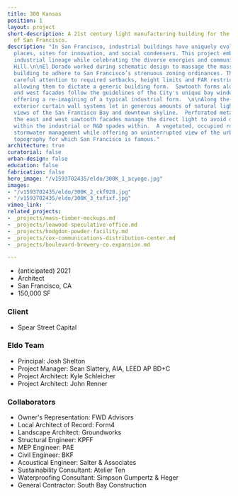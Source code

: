 ```yaml
---
title: 300 Kansas
position: 1
layout: project
short-description: A 21st century light manufacturing building for the emerging economies
  of San Francisco.
description: "In San Francisco, industrial buildings have uniquely evolved as civic
  places, sites for innovation, and social condensers. This project embraces its light
  industrial lineage while celebrating the diverse energies and communities of Potrero
  Hill.\n\nEl Dorado worked during schematic design to massage the massing of the
  building to adhere to San Francisco’s strenuous zoning ordinances. The design pays
  careful attention to required setbacks, height limits and FAR restrictions without
  allowing them to dictate a generic building form.  Sawtooth forms along the east
  and west facades follow the guidelines of the City's unique bay window code, while
  offering a re-imagining of a typical industrial form.  \n\nAlong the north facade,
  exterior curtain wall systems let in generous amounts of natural light and frame
  views of the San Francisco Bay and downtown skyline.  Perforated metal panels on
  the east and west sawtooth facades manage the direct light to avoid disruptive glare
  within the industrial or R&D spades within.  A vegetated, occupied roof top provides
  stormwater management while offering an uninterrupted view of the urban fabric and
  topography for which San Francisco is famous."
architecture: true
curatorial: false
urban-design: false
education: false
fabrication: false
hero_image: "/v1593702435/eldo/300K_1_acyoge.jpg"
images:
- "/v1593702435/eldo/300K_2_ckf928.jpg"
- "/v1593702435/eldo/300K_3_txfixf.jpg"
vimeo_link: ''
related_projects:
- _projects/mass-timber-mockups.md
- _projects/leawood-speculative-office.md
- _projects/hodgdon-powder-facility.md
- _projects/cox-communications-distribution-center.md
- _projects/boulevard-brewery-co.expansion.md

---
```

* (anticipated) 2021
* Architect
* San Francisco, CA
* 150,000 SF

### Client

* Spear Street Capital

### Eldo Team

* Principal: Josh Shelton
* Project Manager: Sean Slattery, AIA, LEED AP BD+C
* Project Architect: Kyle Schleicher
* Project Architect: John Renner

### Collaborators

* Owner's Representation: FWD Advisors
* Local Architect of Record: Form4
* Landscape Architect: Groundworks
* Structural Engineer: KPFF
* MEP Engineer: PAE
* Civil Engineer: BKF
* Acoustical Engineer: Salter & Associates
* Sustainability Consultant: Atelier Ten
* Waterproofing Consultant: Simpson Gumpertz & Heger
* General Contractor: South Bay Construction